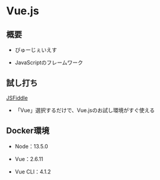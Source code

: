 # Vue.js

## 概要

- びゅーじぇいえす

- JavaScriptのフレームワーク

## 試し打ち

[JSFiddle](https://jsfiddle.net/)

- 「Vue」選択するだけで、Vue.jsのお試し環境がすぐ使える

## Docker環境

- Node：13.5.0

- Vue：2.6.11

- Vue CLI：4.1.2